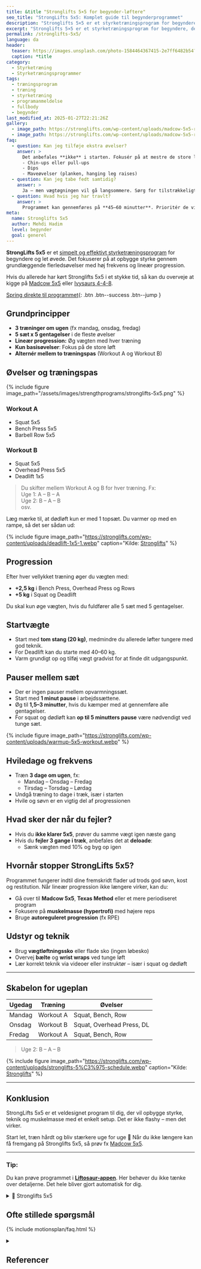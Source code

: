 ```yaml
---
title: &title "Stronglifts 5×5 for begynder-løftere"
seo_title: "StrongLifts 5x5: Komplet guide til begynderprogrammet"
description: "Stronglifts 5×5 er et styrketræningsprogram for begyndere, der bygger på lineær progression, periodisering og fokus på squat, bænkpres og dødløft."
excerpt: "Stronglifts 5×5 er et styrketræningsprogram for begyndere, der bygger på lineær progression, periodisering og fokus på squat, bænkpres og dødløft."
permalink: /stronglifts-5x5/
language: da
header:
  teaser: https://images.unsplash.com/photo-1584464367415-2e7ff6482b54?ixlib=rb-4.0.3&ixid=M3wxMjA3fDB8MHxwaG90by1wYWdlfHx8fGVufDB8fHx8fA%3D%3D&auto=format&fit=crop&h=300&w=400&q=10
  caption: *title
category:
  - Styrketræning
  - Styrketræningsprogrammer
tags:
  - træningsprogram
  - træning
  - styrketræning
  - programanmeldelse
  - fullbody
  - begynder
last_modified_at: 2025-01-27T22:21:26Z
gallery:
  - image_path: https://stronglifts.com/wp-content/uploads/madcow-5x5-ramp-sets.webp
  - image_path: https://stronglifts.com/wp-content/uploads/madcow-5x5-ramp-sets-workout-c.webp
faq:
  - question: Kan jeg tilføje ekstra øvelser?
    answer: >
      Det anbefales **ikke** i starten. Fokusér på at mestre de store løft. Når du er vant til programmet, kan du tilføje fx:
      - Chin-ups eller pull-ups
      - Dips
      - Maveøvelser (planken, hanging leg raises)
  - question: Kan jeg tabe fedt samtidig?
    answer: >
      Ja – men vægtøgningen vil gå langsommere. Sørg for tilstrækkeligt protein og fokusér på styrkefremgang, ikke vægttab.
  - question: Hvad hvis jeg har travlt?
    answer: >
      Programmet kan gennemføres på **45–60 minutter**. Prioritér de vigtigste løft og hold pauserne effektive.
meta:
  name: Stronglifts 5x5
  author: Mehdi Hadim
  level: begynder
  goal: generel
---
```


**StrongLifts 5x5** er et [simpelt og effektivt styrketræningsprogram](/styrketraeningsprogrammer/) for begyndere og let øvede. Det fokuserer på at opbygge styrke gennem grundlæggende flerledsøvelser med høj frekvens og lineær progression.

Hvis du allerede har kørt Stronglifts 5x5 i et stykke tid, så kan du overveje at kigge på [Madcow 5x5](/madcow-5x5/) eller [Ivysaurs 4-4-8](/styrketraening/ivysaur-4-4-8/).

[Spring direkte til programmet](#program){: .btn .btn--success .btn--jump }

## Grundprincipper

- **3 træninger om ugen** (fx mandag, onsdag, fredag)
- **5 sæt x 5 gentagelser** i de fleste øvelser
- **Lineær progression:** Øg vægten med hver træning
- **Kun basisøvelser**: Fokus på de store løft
- **Alternér mellem to træningspas** (Workout A og Workout B)

## Øvelser og træningspas

{% include figure image_path="/assets/images/strengthprograms/stronglifts-5x5.png" %}

### Workout A
- Squat 5x5  
- Bench Press 5x5  
- Barbell Row 5x5  

### Workout B
- Squat 5x5  
- Overhead Press 5x5  
- Deadlift 1x5  

> Du skifter mellem Workout A og B for hver træning. Fx:  
> Uge 1: A – B – A  
> Uge 2: B – A – B  
> osv.

Læg mærke til, at dødløft kun er med 1 topsæt. Du varmer op med en rampe, så det ser sådan ud:

{% include figure image_path="https://stronglifts.com/wp-content/uploads/deadlift-1x5-1.webp" caption="Kilde: [Stronglifts](https://stronglifts.com/stronglifts-5x5/workout-program/)" %}

## Progression

Efter hver vellykket træning øger du vægten med:

- **+2,5 kg** i Bench Press, Overhead Press og Rows
- **+5 kg** i Squat og Deadlift

Du skal kun øge vægten, hvis du fuldfører alle 5 sæt med 5 gentagelser.

## Startvægte

- Start med **tom stang (20 kg)**, medmindre du allerede løfter tungere med god teknik.
- For Deadlift kan du starte med 40–60 kg.
- Varm grundigt op og tilføj vægt gradvist for at finde dit udgangspunkt.

## Pauser mellem sæt

- Der er ingen pauser mellem opvarmningssæt.
- Start med **1 minut pause** i arbejdssættene.
- Øg til **1,5–3 minutter**, hvis du kæmper med at gennemføre alle gentagelser.
- For squat og dødløft kan **op til 5 minutters pause** være nødvendigt ved tunge sæt.

{% include figure image_path="https://stronglifts.com/wp-content/uploads/warmup-5x5-workout.webp" %}

## Hviledage og frekvens

- Træn **3 dage om ugen**, fx:
  - Mandag – Onsdag – Fredag
  - Tirsdag – Torsdag – Lørdag
- Undgå træning to dage i træk, især i starten
- Hvile og søvn er en vigtig del af progressionen

## Hvad sker der når du fejler?

- Hvis du **ikke klarer 5x5**, prøver du samme vægt igen næste gang
- Hvis du **fejler 3 gange i træk**, anbefales det at **deloade**:
  - Sænk vægten med 10% og byg op igen

## Hvornår stopper StrongLifts 5x5?

Programmet fungerer indtil dine fremskridt flader ud trods god søvn, kost og restitution. Når lineær progression ikke længere virker, kan du:

- Gå over til **Madcow 5x5**, **Texas Method** eller et mere periodiseret program
- Fokusere på **muskelmasse (hypertrofi)** med højere reps
- Bruge **autoreguleret progression** (fx RPE)

## Udstyr og teknik

- Brug **vægtløftningssko** eller flade sko (ingen løbesko)
- Overvej **bælte** og **wrist wraps** ved tunge løft
- Lær korrekt teknik via videoer eller instruktør – især i squat og dødløft

---

## Skabelon for ugeplan

| Ugedag  | Træning     | Øvelser                    |
|---------|-------------|----------------------------|
| Mandag  | Workout A   | Squat, Bench, Row          |
| Onsdag  | Workout B   | Squat, Overhead Press, DL  |
| Fredag  | Workout A   | Squat, Bench, Row          |

> Uge 2: B – A – B

{% include figure image_path="https://stronglifts.com/wp-content/uploads/stronglifts-5%C3%975-schedule.webp" caption="Kilde: [Stronglifts](https://stronglifts.com/stronglifts-5x5/workout-program/)" %}

---

## Konklusion

StrongLifts 5x5 er et veldesignet program til dig, der vil opbygge styrke, teknik og muskelmasse med et enkelt setup. Det er ikke flashy – men det virker.

Start let, træn hårdt og bliv stærkere uge for uge 💪 Når du ikke længere kan få fremgang på Stronglifts 5x5, så prøv fx [Madcow 5x5](/madcow-5x5/).

---

### Tip:

Du kan prøve programmet i **[Liftosaur-appen](/liftosaur/)**. Her behøver du ikke tænke over detaljerne. Det hele bliver gjort automatisk for dig.

<details markdown="1" class="faq">
  <summary>🦖 Stronglifts 5x5</summary>

```
# Week 1
## Day 1
Squat, Barbell / 5x5 / progress: lp(2.5kg, 1, 0, 10%, 2, 0)
Bench Press, Barbell / 5x5 / progress: lp(2.5kg, 1, 0, 10%, 2, 0)
Bent Over Row, Barbell / 5x5 / progress: lp(2.5kg, 1, 0, 10%, 2, 0)

## Day 2
Squat, Barbell / 5x5
Overhead Press, Barbell / 5x5
Deadlift, Barbell / 1x5 / progress: lp(2.5kg, 1, 0, 10%, 2, 0)
```
</details>

## Ofte stillede spørgsmål

{% include motionsplan/faq.html %}

<details markdown="1" class="references">
  <summary><h2 id="references">Referencer</h2></summary>
- Madcow. “Madcow’s 5×5 and Training Theory and Information Site.” Geocities Archive Geocities Mirror / The 90s Archive (1990s 2000s Nineties) / The Early Web, https://www.oocities.org/elitemadcow1/.
- Rodríguez-Ridao, David et al. “Effect of Five Bench Inclinations on the Electromyographic Activity of the Pectoralis Major, Anterior Deltoid, and Triceps Brachii during the Bench Press Exercise.” International journal of environmental research and public health vol. 17,19 7339. 8 Oct. 2020.
- Miranda, Humberto et al. “Effect of two different rest period lengths on the number of repetitions performed during resistance training.” Journal of strength and conditioning research vol. 21,4 (2007): 1032-6.
</details>